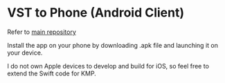 # VST to Phone (Android Client)

Refer to [main repository](https://github.com/muradavud/vst-to-phone)

Install the app on your phone by downloading .apk file and launching it on your device. 

I do not own Apple devices to develop and build for iOS, so feel free to extend the Swift code for KMP.
